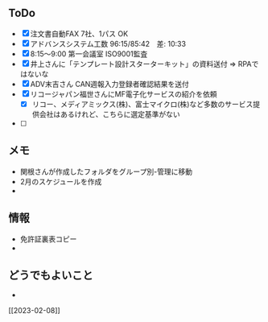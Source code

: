 ## ToDo
- [x] 注文書自動FAX 7社、1パス OK
- [x] アドバンスシステム工数 96:15/85:42　差: 10:33
- [x] 8:15～9:00 第一会議室 ISO9001監査
- [x] 井上さんに「テンプレート設計スターターキット」の資料送付 ⇒ RPAではないな
- [x] ADV末吉さん CAN週報入力登録者確認結果を送付
- [x] リコージャパン福世さんにMF電子化サービスの紹介を依頼
	- [x] リコー、メディアミックス(株)、富士マイクロ(株)など多数のサービス提供会社はあるけれど、こちらに選定基準がない
- [ ] 


## メモ
- 関根さんが作成したフォルダをグループ別-管理に移動
- 2月のスケジュールを作成
- 


## 情報
- 免許証裏表コピー
- 


## どうでもよいこと
- 


[[2023-02-08]]

